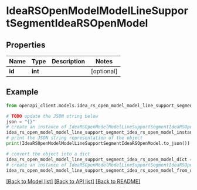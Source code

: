 # IdeaRSOpenModelModelLineSupportSegmentIdeaRSOpenModel


## Properties

Name | Type | Description | Notes
------------ | ------------- | ------------- | -------------
**id** | **int** |  | [optional] 

## Example

```python
from openapi_client.models.idea_rs_open_model_model_line_support_segment_idea_rs_open_model import IdeaRSOpenModelModelLineSupportSegmentIdeaRSOpenModel

# TODO update the JSON string below
json = "{}"
# create an instance of IdeaRSOpenModelModelLineSupportSegmentIdeaRSOpenModel from a JSON string
idea_rs_open_model_model_line_support_segment_idea_rs_open_model_instance = IdeaRSOpenModelModelLineSupportSegmentIdeaRSOpenModel.from_json(json)
# print the JSON string representation of the object
print(IdeaRSOpenModelModelLineSupportSegmentIdeaRSOpenModel.to_json())

# convert the object into a dict
idea_rs_open_model_model_line_support_segment_idea_rs_open_model_dict = idea_rs_open_model_model_line_support_segment_idea_rs_open_model_instance.to_dict()
# create an instance of IdeaRSOpenModelModelLineSupportSegmentIdeaRSOpenModel from a dict
idea_rs_open_model_model_line_support_segment_idea_rs_open_model_from_dict = IdeaRSOpenModelModelLineSupportSegmentIdeaRSOpenModel.from_dict(idea_rs_open_model_model_line_support_segment_idea_rs_open_model_dict)
```
[[Back to Model list]](../README.md#documentation-for-models) [[Back to API list]](../README.md#documentation-for-api-endpoints) [[Back to README]](../README.md)


